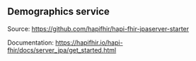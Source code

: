 ## Demographics service

Source: https://github.com/hapifhir/hapi-fhir-jpaserver-starter

Documentation: https://hapifhir.io/hapi-fhir/docs/server_jpa/get_started.html